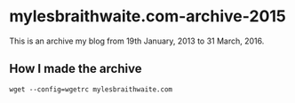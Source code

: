 # mylesbraithwaite.com-archive-2015

This is an archive my blog from 19th January, 2013 to 31 March, 2016.

## How I made the archive

    wget --config=wgetrc mylesbraithwaite.com

